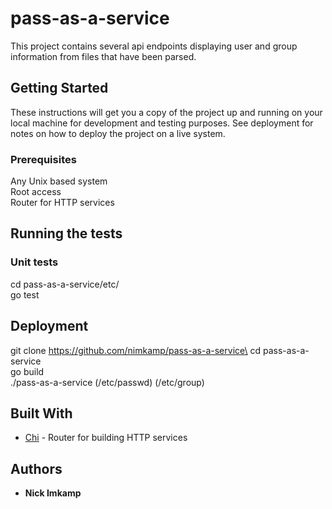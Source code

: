 # pass-as-a-service

This project contains several api endpoints displaying user and group information from files that have been parsed.

## Getting Started

These instructions will get you a copy of the project up and running on your local machine for development and testing purposes. See deployment for notes on how to deploy the project on a live system.

### Prerequisites

Any Unix based system\
Root access\
Router for HTTP services



## Running the tests

### Unit tests

cd pass-as-a-service/etc/\
go test



## Deployment
git clone https://github.com/nimkamp/pass-as-a-service\
cd pass-as-a-service\
go build\
./pass-as-a-service (/etc/passwd) (/etc/group)


## Built With

* [Chi](https://github.com/go-chi/chi) - Router for building HTTP services

## Authors

* **Nick Imkamp**

